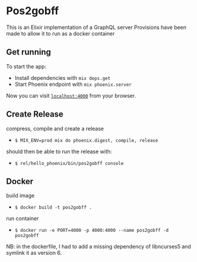 # Pos2gobff
This is an Elixir implementation of a GraphQL server
Provisions have been made to allow it to run as a docker container

## Get running

To start the app:

  * Install dependencies with `mix deps.get`
  * Start Phoenix endpoint with `mix phoenix.server`

Now you can visit [`localhost:4000`](http://localhost:4000) from your browser.
  
## Create Release

compress, compile and create a release
  * `$ MIX_ENV=prod mix do phoenix.digest, compile, release`

should then be able to run the release with:
  * `$ rel/hello_phoenix/bin/pos2gobff console`

## Docker

build image
  * `$ docker build -t pos2gobff .`

run container
  * `$ docker run -e PORT=4000 -p 4000:4000 --name pos2gobff -d pos2gobff`

NB: in the dockerfile, I had to add a missing dependency of libncurses5 and symlink it as version 6.
